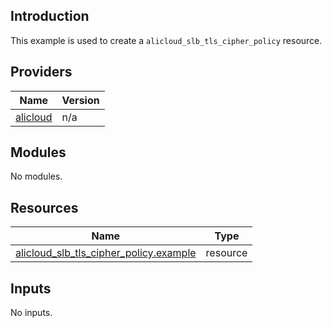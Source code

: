<!-- BEGIN_TF_DOCS -->
## Introduction

This example is used to create a `alicloud_slb_tls_cipher_policy` resource.

## Providers

| Name | Version |
|------|---------|
| <a name="provider_alicloud"></a> [alicloud](#provider\_alicloud) | n/a |

## Modules

No modules.

## Resources

| Name | Type |
|------|------|
| [alicloud_slb_tls_cipher_policy.example](https://registry.terraform.io/providers/aliyun/alicloud/latest/docs/resources/slb_tls_cipher_policy) | resource |

## Inputs

No inputs.
<!-- END_TF_DOCS -->    
